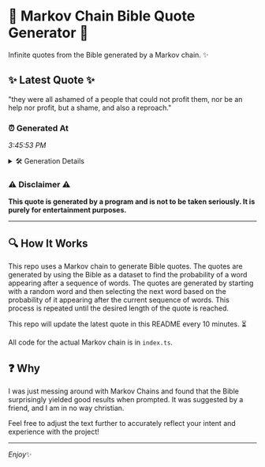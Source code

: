 # 📖 Markov Chain Bible Quote Generator 📖

Infinite quotes from the Bible generated by a Markov chain. ✨

## ✨ Latest Quote ✨
"they were all ashamed of a people that could not profit them, nor be an help nor profit, but a shame, and also a reproach."

### ⏰ Generated At
*3:45:53 PM*

<details>
    <summary>🛠️ Generation Details</summary>
    <p>
        <strong>🌱 Seed:</strong> they<br>
        <strong>🔄 Iterations:</strong> 24<br>
        <strong>📜 Context History:</strong><br>[ they ]: were<br>[ they, were ]: all<br>[ they, were, all ]: ashamed<br>[ they, were, all, ashamed ]: of<br>[ they, were, all, ashamed, of ]: a<br>[ they, were, all, ashamed, of, a ]: people<br>[ were, all, ashamed, of, a, people ]: that<br>[ all, ashamed, of, a, people, that ]: could<br>[ ashamed, of, a, people, that, could ]: not<br>[ of, a, people, that, could, not ]: profit<br>[ a, people, that, could, not, profit ]: them,<br>[ people, that, could, not, profit, them, ]: nor<br>[ that, could, not, profit, them,, nor ]: be<br>[ could, not, profit, them,, nor, be ]: an<br>[ not, profit, them,, nor, be, an ]: help<br>[ profit, them,, nor, be, an, help ]: nor<br>[ them,, nor, be, an, help, nor ]: profit,<br>[ nor, be, an, help, nor, profit, ]: but<br>[ be, an, help, nor, profit,, but ]: a<br>[ an, help, nor, profit,, but, a ]: shame,<br>[ help, nor, profit,, but, a, shame, ]: and<br>[ nor, profit,, but, a, shame,, and ]: also<br>[ profit,, but, a, shame,, and, also ]: a<br>[ but, a, shame,, and, also, a ]: reproach.<br>
    </p>
</details>

### ⚠️ Disclaimer ⚠️
**This quote is generated by a program and is not to be taken seriously. It is purely for entertainment purposes.**

---

## 🔍 How It Works

This repo uses a Markov chain to generate Bible quotes. The quotes are generated by using the Bible as a dataset to find the probability of a word appearing after a sequence of words. The quotes are generated by starting with a random word and then selecting the next word based on the probability of it appearing after the current sequence of words. This process is repeated until the desired length of the quote is reached.

This repo will update the latest quote in this README every 10 minutes. ⏳

All code for the actual Markov chain is in `index.ts`.

## ❓ Why

I was just messing around with Markov Chains and found that the Bible surprisingly yielded good results when prompted. 
It was suggested by a friend, and I am in no way christian.

Feel free to adjust the text further to accurately reflect your intent and experience with the project!

---

*Enjoy*✨
